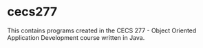# cecs277
This contains programs created in the CECS 277 - Object Oriented Application Development course written in Java.
